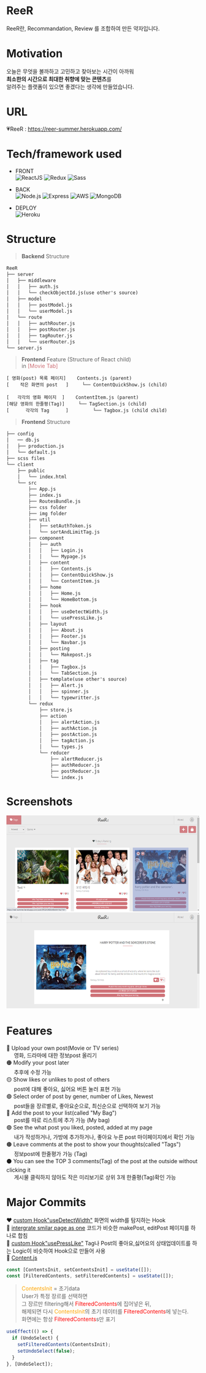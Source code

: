 # ReeR

ReeR란, Recommandation, Review 를 조합하여 만든 약자입니다.

# Motivation

오늘은 무엇을 볼까하고 고민하고 찾아보는 시간이 아까워  
 **최소한의 시간으로 최대한 취향에 맞는 콘텐츠**를  
 알려주는 플랫폼이 있으면 좋겠다는 생각에 만들었습니다.

# URL

💗ReeR : <https://reer-summer.herokuapp.com/>

# Tech/framework used

- FRONT  
  ![ReactJS](https://img.shields.io/badge/-React-61dbfb?style=for-the-badge&logo=React&logoColor=white)
  ![Redux](http://img.shields.io/badge/-Redux-764ABC?style=for-the-badge&logo=Redux&logoColor=white)
  ![Sass](http://img.shields.io/badge/-Sass-CC6699?style=for-the-badge&logo=Sass&logoColor=white)

- BACK  
  ![Node.js](http://img.shields.io/badge/-Node.js-339933?style=for-the-badge&logo=Node.js&logoColor=white)
  ![Express](https://img.shields.io/badge/-Express-191919?style=for-the-badge&logo=Node.js&logoColor=white)
  ![AWS](https://img.shields.io/badge/-Amazon_S3-569A31?style=for-the-badge&logo=Amazon-S3&logoColor=white)
  ![MongoDB](https://img.shields.io/badge/-MongoDB-47A248?style=for-the-badge&logo=MongoDB&logoColor=white)

- DEPLOY  
  ![Heroku](https://img.shields.io/badge/-Heroku-430098?style=for-the-badge&logo=Heroku&logoColor=white)

# Structure

> **Backend** Structure

```
ReeR
├── server
│   ├── middleware
│   │   ├── auth.js
│   │   └── checkObjectId.js(use other's source)
│   ├── model
│   │   ├── postModel.js
│   │   └── userModel.js
│   └── route
│   │   ├── authRouter.js
│   │   ├── postRouter.js
│   │   ├── tagRouter.js
│   │   └── userRouter.js
└── server.js
```

> **Frontend** Feature (Structure of React child)  
>  in <span style='color:#cf7177'>[Movie Tab]</span>

```
[ 영화(post) 목록 페이지]    Contents.js (parent)
[    작은 화면의 post   ]     └── ContentQuickShow.js (child)

[   각각의 영화 페이지  ]    ContentItem.js (parent)
[해당 영화의 한줄평(Tag)]     └── TagSection.js (child)
[      각각의 Tag      ]         └── Tagbox.js (child child)
```

> **Frontend** Structure

```
├── config
│   ── db.js
│   ├── production.js
│   └── default.js
├── scss files
└── client
    ├── public
    │   └── index.html
    └── src
        ├── App.js
        ├── index.js
        ├── RoutesBundle.js
        ├── css folder
        ├── img folder
        ├── util
        │   ├── setAuthToken.js
        │   └── sortAndLimitTag.js
        ├── component
        │   ├── auth
        │   │   ├── Login.js
        │   │   └── Mypage.js
        │   ├── content
        │   │   ├── Contents.js
        │   │   ├── ContentQuickShow.js
        │   │   └── ContentItem.js
        │   ├── home
        │   │   ├── Home.js
        │   │   └── HomeBottom.js
        │   ├── hook
        │   │   ├── useDetectWidth.js
        │   │   └── usePressLike.js
        │   ├── layout
        │   │   ├── About.js
        │   │   ├── Footer.js
        │   │   └── Navbar.js
        │   ├── posting
        │   │   └── Makepost.js
        │   ├── tag
        │   │   ├── Tagbox.js
        │   │   └── TabSection.js
        │   ├── template(use other's source)
        │   │   ├── Alert.js
        │   │   ├── spinner.js
        │   │   └── typewritter.js
        └── redux
            ├── store.js
            ├── action
            │   ├── alertAction.js
            │   ├── authAction.js
            │   ├── postAction.js
            │   ├── tagAction.js
            │   └── types.js
            └── reducer
                ├── alertReducer.js
                ├── authReducer.js
                ├── postReducer.js
                └── index.js

```

# Screenshots

<img src="https://github.com/summer-kim/ReeR/blob/master/client/src/img/ReeR1.png" width="550" height="250">
<img src="https://github.com/summer-kim/ReeR/blob/master/client/src/img/ReeR2.png" width="550" height="250">

# Features

🔴 Upload your own post(Movie or TV series)  
&nbsp;&nbsp;&nbsp;&nbsp; 영화, 드라마에 대한 정보post 올리기  
🟠 Modify your post later  
&nbsp;&nbsp;&nbsp;&nbsp; 추후에 수정 가능  
🟡 Show likes or unlikes to post of others  
&nbsp;&nbsp;&nbsp;&nbsp; post에 대해 좋아요, 싫어요 버튼 눌러 표현 가능  
🟢 Select order of post by gener, number of Likes, Newest  
&nbsp;&nbsp;&nbsp;&nbsp; post들을 장르별로, 좋아요순으로, 최신순으로 선택하여 보기 가능  
🔵 Add the post to your list(called "My Bag")  
&nbsp;&nbsp;&nbsp;&nbsp; post를 따로 리스트에 추가 가능 (My bag)  
🟣 See the what post you liked, posted, added at my page  
&nbsp;&nbsp;&nbsp;&nbsp; 내가 작성하거나, 가방에 추가하거나, 좋아요 누른 post 마이페이지에서 확인 가능  
🟤 Leave comments at the post to show your thoughts(called "Tags")  
&nbsp;&nbsp;&nbsp;&nbsp; 정보post에 한줄평가 가능 (Tag)  
⚫ You can see the TOP 3 comments(Tag) of the post at the outside without clicking it  
&nbsp;&nbsp;&nbsp;&nbsp; 게시물 클릭하지 않아도 작은 미리보기로 상위 3개 한줄평(Tag)확인 가능

# Major Commits

❤ [custom Hook"useDetectWidth"](https://github.com/summer-kim/ReeR/commit/576ee48c8cb26ccc666b6876562206027f69c709)
화면의 width를 탐지하는 Hook  
🧡 [intergrate smilar page as one](https://github.com/summer-kim/ReeR/commit/483c8476080a6e0a23f40e21a54bb6cf82721009)
코드가 비슷한 makePost, editPost 페이지를 하나로 합침  
💛 [custom Hook"usePressLike"](https://github.com/summer-kim/ReeR/commit/068f82aefbeab5daf533ad88ab483679c0a3c256)
Tag나 Post의 좋아요,싫어요의 상태업데이트를 하는 Logic이 비슷하여 Hook으로 만들어 사용  
💚 [Content.js](https://github.com/summer-kim/ReeR/blob/master/client/src/component/content/Contents.js)

```javascript
const [ContentsInit, setContentsInit] = useState([]);
const [FilteredContents, setFilteredContents] = useState([]);
```

> <span style="color:orange">ContentsInit</span> = 초기data  
>  User가 특정 장르를 선택하면  
>  그 장르만 filtering해서 <span style="color:red">FilteredContents</span>에 집어넣은 뒤,  
>  해제되면 다시 <span style="color:orange">ContentsInit</span>의 초기 데이터를 <span  style="color:red">FilteredContents</span>에 넣는다.  
>  화면에는 항상 <span style="color:red">FilteredContents</span>s만 표기

```javascript
useEffect(() => {
  if (UndoSelect) {
    setFilteredContents(ContentsInit);
    setUndoSelect(false);
  }
}, [UndoSelect]);
```
